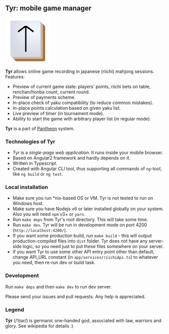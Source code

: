 ## Tyr: mobile game manager
![Tyr](src/assets/tyrhires.png?raw=true "Tyr")

**Tyr** allows online game recording in japanese (riichi) mahjong sessions. Features:

- Preview of current game state: players' points, riichi bets on table, renchan/honba count, current round.
- Preview of payments scheme.
- In-place check of yaku compatibility (to reduce common mistakes).
- In-place points calculation based on given yaku list.
- Live preview of timer (in tournament mode).
- Ability to start the game with arbitrary player list (in regular mode).

**Tyr** is a part of [Pantheon](https://github.com/MahjongPantheon) system.

### Technologies of Tyr

- Tyr is a _single-page web application_. It runs inside your mobile browser.
- Based on Angular2 framework and hardly depends on it.
- Written in Typescript.
- Created with Angular CLI tool, thus supporting all commands of `ng`-tool, like `ng build` or `ng test`.

### Local installation

- Make sure you run *nix-based OS or VM. Tyr is not tested to run on Windows host.
- Make sure you have Nodejs v6 or later installed globally on your system. Also you will need `npm` v3+ or `yarn`.
- Run `make deps` from Tyr's root directory. This will take some time.
- Run `make dev`. Tyr will be run in development mode on port 4200 (`http://localhost:4200/`).
- If you want some production build, run `make build` - this will output production-compiled files into `dist` folder. Tyr does not have any server-side logic, so you need just to put these files somewhere on your server.
- If you want Tyr to use some other API entry point other than default, change API_URL constant (in `app/services/riichiApi.ts`) to whatever you need, then re-run dev or build task.

### Development

Run `make deps` and then `make dev` to run dev server.

Please send your issues and pull requests. Any help is appreciated.

### Legend

**Týr** (/ˈtɪər/) is germanic one-handed god, associated with law, warriors and glory. See wikipedia for details :)
